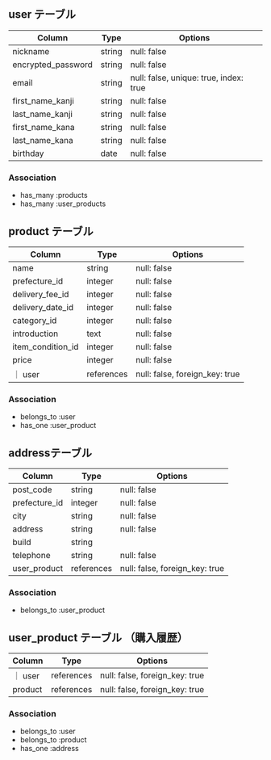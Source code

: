 ## user テーブル

| Column             | Type       | Options                                     |
| ------------------ | ---------- | ------------------------------------------- |
| nickname           | string     | null: false                                 |
| encrypted_password | string     | null: false                                 |
| email              | string     | null: false, unique: true, index: true      |
| first_name_kanji   | string     | null: false                                 |
| last_name_kanji    | string     | null: false                                 |
| first_name_kana    | string     | null: false                                 |
| last_name_kana     | string     | null: false                                 |
| birthday           | date       | null: false                                 |

### Association

- has_many :products
- has_many :user_products

## product テーブル

| Column            | Type       | Options                        |
| ----------------- | ---------- | ------------------------------ |
| name              | string     | null: false                    |
| prefecture_id     | integer    | null: false                    |
| delivery_fee_id   | integer    | null: false                    |
| delivery_date_id  | integer    | null: false                    |
| category_id       | integer    | null: false                    |
| introduction      | text       | null: false                    |
| item_condition_id | integer    | null: false                    |
| price             | integer    | null: false                    |
｜ user             | references | null: false, foreign_key: true |

### Association

- belongs_to :user
- has_one :user_product

##  addressテーブル

| Column           | Type       | Options                        |
| -----------------| ---------- | ------------------------------ |
| post_code        | string     | null: false                    |
| prefecture_id    | integer    | null: false                    |
| city             | string     | null: false                    |
| address          | string     | null: false                    |
| build            | string     |                                |
| telephone        | string     | null: false                    |
| user_product     | references | null: false, foreign_key: true |


### Association

- belongs_to :user_product

## user_product テーブル （購入履歴）

| Column  | Type       | Options                        |
| ------- | ---------- | ------------------------------ |
｜ user   | references | null: false, foreign_key: true |
| product | references | null: false, foreign_key: true |

### Association

- belongs_to :user
- belongs_to :product
- has_one :address
